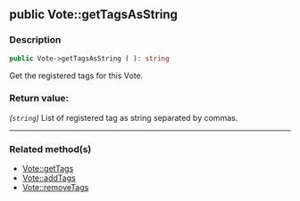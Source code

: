 ## public Vote::getTagsAsString

### Description    

```php
public Vote->getTagsAsString ( ): string
```

Get the registered tags for this Vote.
    

### Return value:   

*(```string```)* List of registered tag as string separated by commas.


---------------------------------------

### Related method(s)      

* [Vote::getTags](../Vote%20Class/public%20Vote--getTags.md)    
* [Vote::addTags](../Vote%20Class/public%20Vote--addTags.md)    
* [Vote::removeTags](../Vote%20Class/public%20Vote--removeTags.md)    
